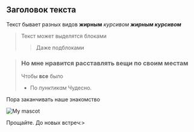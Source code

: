 ## Заголовок текста
Текст бывает разных видов 
**жирным**
*курсивом*
***жирным курсивом***

> Текст может выделятся блоками
>
>> Даже подблоками
>

> ### Но мне нравится расставлять вещи по своим местам
> Чтобы **все** было
> - По *пунктикам*
> Чудесно.

Пора заканчивать наше знакомство

![My mascot](D:\mouse.jpg)

Прощайте. До новых встреч:> 
